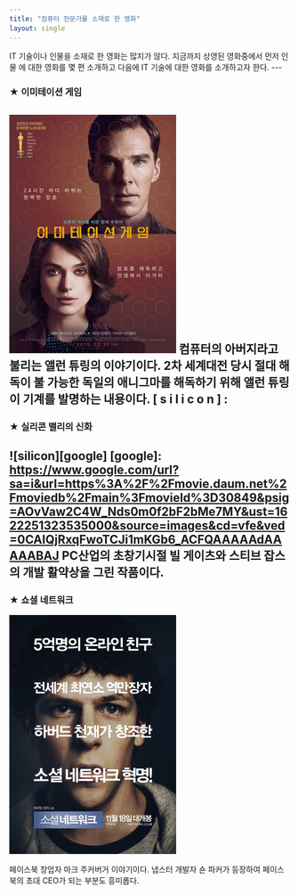 ```yaml
--- 
title: "컴퓨터 전문가를 소재로 한 영화"
layout: single
--- 
```

IT 기술이나 인물을 소재로 한 영화는 많지가 않다. 지금까지 상영된 영화중에서 먼저 인물 에 대한 영화를 몇 편 소개하고 다음에 IT 기술에 대한 영화를 소개하고자 한다. --- 
### ★ 이미테이션 게임 
![allen](/assets/images/allen.png) 
컴퓨터의 아버지라고 불리는 앨런 튜링의 이야기이다. 2차 세계대전 당시 절대 해독이 불 가능한 독일의 애니그마를 해독하기 위해 앨런 튜링이 기계를 발명하는 내용이다. [ s i l i c o n ] :  
--- 
### ★ 실리콘 밸리의 신화 
![silicon][google]
[google]:
https://www.google.com/url?sa=i&url=https%3A%2F%2Fmovie.daum.net%2Fmoviedb%2Fmain%3FmovieId%3D30849&psig=AOvVaw2C4W_Nds0m0f2bF2bMe7MY&ust=1622251323535000&source=images&cd=vfe&ved=0CAIQjRxqFwoTCJi1mKGb6_ACFQAAAAAdAAAAABAJ
PC산업의 초창기시절 빌 게이츠와 스티브 잡스의 개발 활약상을 그린 작품이다. 
--- 
### ★ 쇼셜 네트워크 
[![mark](/assets/images/mark.png "더 자세한 내용을 원하시면 방문해 보세요")](https://topclass.chosun.com/board/view.asp?catecode=J&tnu=201901100028) 

페이스북 창업자 마크 주커버거 이야기이다. 냅스터 개발자 숀 파커가 등장하여 페이스북의  초대 CEO가 되는 부분도 흥미롭다. 


